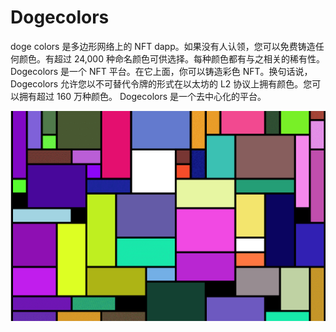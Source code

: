 # Dogecolors

doge colors 是多边形网络上的 NFT dapp。如果没有人认领，您可以免费铸造任何颜色。有超过 24,000 种命名颜色可供选择。每种颜色都有与之相关的稀有性。Dogecolors 是一个 NFT 平台。在它上面，你可以铸造彩色 NFT。换句话说，Dogecolors 允许您以不可替代令牌的形式在以太坊的 L2 协议上拥有颜色。您可以拥有超过 160 万种颜色。 Dogecolors 是一个去中心化的平台。

![dogecolors-dapp-collectibles-matic-image1_e8e2ddfb4532984a5ed59623c1cfb585](dogecolors-dapp-collectibles-matic-image1_e8e2ddfb4532984a5ed59623c1cfb585.png)

